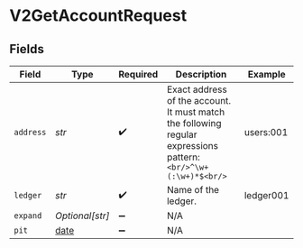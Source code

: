 # V2GetAccountRequest


## Fields

| Field                                                                                                        | Type                                                                                                         | Required                                                                                                     | Description                                                                                                  | Example                                                                                                      |
| ------------------------------------------------------------------------------------------------------------ | ------------------------------------------------------------------------------------------------------------ | ------------------------------------------------------------------------------------------------------------ | ------------------------------------------------------------------------------------------------------------ | ------------------------------------------------------------------------------------------------------------ |
| `address`                                                                                                    | *str*                                                                                                        | :heavy_check_mark:                                                                                           | Exact address of the account. It must match the following regular expressions pattern:<br/>```<br/>^\w+(:\w+)*$<br/>```<br/> | users:001                                                                                                    |
| `ledger`                                                                                                     | *str*                                                                                                        | :heavy_check_mark:                                                                                           | Name of the ledger.                                                                                          | ledger001                                                                                                    |
| `expand`                                                                                                     | *Optional[str]*                                                                                              | :heavy_minus_sign:                                                                                           | N/A                                                                                                          |                                                                                                              |
| `pit`                                                                                                        | [date](https://docs.python.org/3/library/datetime.html#date-objects)                                         | :heavy_minus_sign:                                                                                           | N/A                                                                                                          |                                                                                                              |
